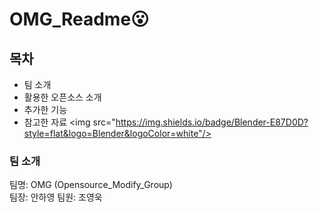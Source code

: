 # OMG_Readme:open_mouth:

## 목차
  - 팀 소개
  - 활용한 오픈소스 소개
  - 추가한 기능
  - 참고한 자료
<img src="https://img.shields.io/badge/Blender-E87D0D?style=flat&logo=Blender&logoColor=white"/>

### 팀 소개
   팀명: OMG (Opensource_Modify_Group)  
   팀장: 안하영
   팀원: 조영욱

